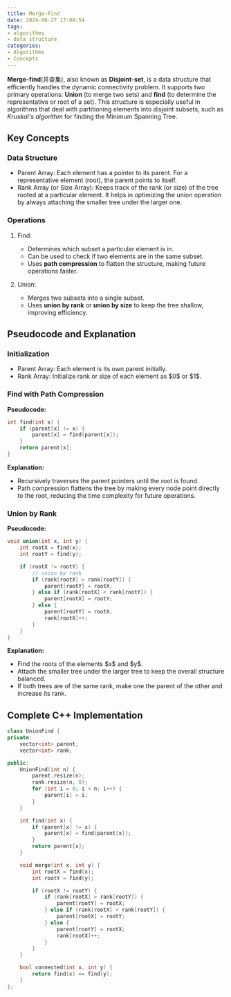 ```yaml
---
title: Merge-Find
date: 2024-06-27 17:04:54
tags:
- algorithms
- data structure
categories:
- Algorithms
- Concepts
---
```


**Merge-find**(并查集), also known as **Disjoint-set**, is a data structure that efficiently handles the dynamic connectivity problem. It supports two primary operations: **Union** (to merge two sets) and **find** (to determine the representative or root of a set). This structure is especially useful in algorithms that deal with partitioning elements into disjoint subsets, such as *Kruskal's algorithm* for finding the Minimum Spanning Tree.

## Key Concepts
### Data Structure

- Parent Array: Each element has a pointer to its parent. For a representative element (root), the parent points to itself.
- Rank Array (or Size Array): Keeps track of the rank (or size) of the tree rooted at a particular element. It helps in optimizing the union operation by always attaching the smaller tree under the larger one.

### Operations

1. Find:
   - Determines which subset a particular element is in.
   - Can be used to check if two elements are in the same subset.
   - Uses **path compression** to flatten the structure, making future operations faster.

2. Union:
   - Merges two subsets into a single subset.
   - Uses **union by rank** or **union by size** to keep the tree shallow, improving efficiency.


## Pseudocode and Explanation

### Initialization
- Parent Array: Each element is its own parent initially.
- Rank Array: Initialize rank or size of each element as \$0\$ or \$1\$.

### Find with Path Compression
**Pseudocode:**
```cpp
int find(int x) {
    if (parent[x] != x) {
        parent[x] = find(parent[x]);
    }
    return parent[x];
}
```

**Explanation:**
- Recursively traverses the parent pointers until the root is found.
- Path compression flattens the tree by making every node point directly to the root, reducing the time complexity for future operations.

### Union by Rank

**Pseudocode:**
```cpp
void union(int x, int y) {
    int rootX = find(x);
    int rootY = find(y);

    if (rootX != rootY) {
        // union by rank
        if (rank[rootX] > rank[rootY]) {
            parent[rootY] = rootX;
        } else if (rank[rootX] < rank[rootY]) {
            parent[rootX] = rootY;
        } else {
            parent[rootY] = rootX;
            rank[rootX]++;
        }
    }
}
```
**Explanation:**
- Find the roots of the elements \$x\$ and \$y\$.
- Attach the smaller tree under the larger tree to keep the overall structure balanced.
- If both trees are of the same rank, make one the parent of the other and increase its rank.


## Complete C++ Implementation
```cpp
class UnionFind {
private:
    vector<int> parent;
    vector<int> rank;

public:
    UnionFind(int n) {
        parent.resize(n);
        rank.resize(n, 0);
        for (int i = 0; i < n; i++) {
            parent[i] = i;
        }
    }

    int find(int x) {
        if (parent[x] != x) {
            parent[x] = find(parent[x]);
        }
        return parent[x];
    }

    void merge(int x, int y) {
        int rootX = find(x);
        int rootY = find(y);

        if (rootX != rootY) {
            if (rank[rootX] > rank[rootY]) {
                parent[rootY] = rootX;
            } else if (rank[rootX] < rank[rootY]) {
                parent[rootX] = rootY;
            } else {
                parent[rootY] = rootX;
                rank[rootX]++;
            }
        }
    }

    bool connected(int x, int y) {
        return find(x) == find(y);
    }
};
```